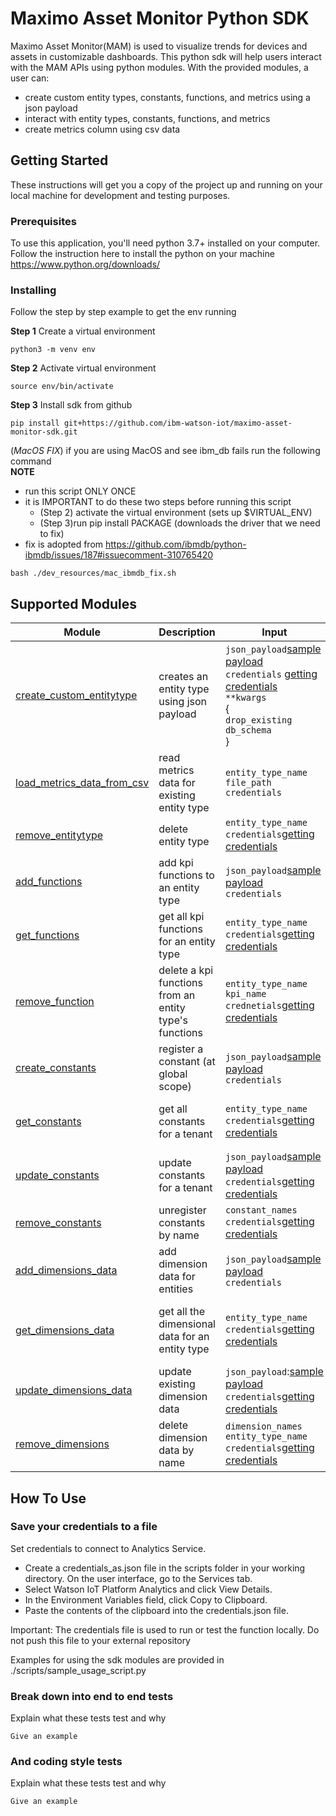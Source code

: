 # Maximo Asset Monitor Python SDK

Maximo Asset Monitor(MAM) is used to visualize trends for devices and assets in customizable dashboards. This python
 sdk  will help users interact with the MAM APIs using python modules. With the provided modules, a user can:
 * create custom entity types, constants, functions, and metrics using a json payload
 * interact with entity types, constants, functions, and metrics
 * create metrics column using csv data

## Getting Started

These instructions will get you a copy of the project up and running on your local machine for development and testing purposes.

### Prerequisites

To use this application, you'll need python 3.7+ installed on your computer. Follow the instruction here to
 install the python on your machine https://www.python.org/downloads/
 

### Installing

Follow the step by step example to get the env running

**Step 1** Create a virtual environment
```
python3 -m venv env
```

**Step 2** Activate virtual environment
```
source env/bin/activate
```

**Step 3** Install sdk from github

```
pip install git+https://github.com/ibm-watson-iot/maximo-asset-monitor-sdk.git
```

(*MacOS FIX*) if you are using MacOS and see ibm_db fails run the following command <br>
**NOTE**
* run this script ONLY ONCE
* it is IMPORTANT to do these two steps before running this script
    * (Step 2) activate the virtual environment (sets up $VIRTUAL_ENV)
    * (Step 3)run pip install PACKAGE (downloads the driver that we need to fix)
* fix is adopted from https://github.com/ibmdb/python-ibmdb/issues/187#issuecomment-310765420

```
bash ./dev_resources/mac_ibmdb_fix.sh
```

## Supported Modules
Module  | Description | Input | Output
--- | :---- | --- | ---
[create_custom_entitytype](https://github.com/ibm-watson-iot/maximo-asset-monitor-sdk/blob/391a9eaacebc72fc9dd8a29a04705793c1579bb5/src/mam/sdk/entitytype.py#L85) | creates an entity type using json payload | `json_payload`[sample payload](https://github.com/ibm-watson-iot/maximo-asset-monitor-sdk/blob/master/data/sample_usage_data.json)<br/>`credentials` [getting credentials](#save-your-credentials-to-a-file) <br/> `**kwargs`<br/>{<br/>`drop_existing`<br/>`db_schema`<br/>} | None
[load_metrics_data_from_csv](https://github.com/ibm-watson-iot/maximo-asset-monitor-sdk/blob/391a9eaacebc72fc9dd8a29a04705793c1579bb5/src/mam/sdk/entitytype.py#L201) | read metrics data for existing entity type | `entity_type_name`<br/>`file_path`<br/>`credentials` | None
[remove_entitytype](https://github.com/ibm-watson-iot/maximo-asset-monitor-sdk/blob/391a9eaacebc72fc9dd8a29a04705793c1579bb5/src/mam/sdk/entitytype.py#L280) | delete entity type | `entity_type_name`<br/>`credentials`[getting credentials](#save-your-credentials-to-a-file)| None
[add_functions](https://github.com/ibm-watson-iot/maximo-asset-monitor-sdk/blob/391a9eaacebc72fc9dd8a29a04705793c1579bb5/src/mam/sdk/kpifunction.py#L48) | add kpi functions to an entity type |`json_payload`[sample payload](https://github.com/ibm-watson-iot/maximo-asset-monitor-sdk/blob/master/data/sample_function_data.json)<br/>`credentials` | None
[get_functions](https://github.com/ibm-watson-iot/maximo-asset-monitor-sdk/blob/391a9eaacebc72fc9dd8a29a04705793c1579bb5/src/mam/sdk/kpifunction.py#L109) | get all kpi functions for an entity type |`entity_type_name`<br/>`credentials`[getting credentials](#save-your-credentials-to-a-file) | list of dict with kpi functions
[remove_function](https://github.com/ibm-watson-iot/maximo-asset-monitor-sdk/blob/391a9eaacebc72fc9dd8a29a04705793c1579bb5/src/mam/sdk/kpifunction.py#L153) | delete a kpi functions from an entity type's functions |`entity_type_name`<br/>`kpi_name`<br/>`crednetials`[getting credentials](#save-your-credentials-to-a-file) | None
[create_constants](https://github.com/ibm-watson-iot/maximo-asset-monitor-sdk/blob/391a9eaacebc72fc9dd8a29a04705793c1579bb5/src/mam/sdk/constants.py#L90) | register a constant (at global scope) | `json_payload`[sample payload](https://github.com/ibm-watson-iot/maximo-asset-monitor-sdk/blob/master/data/sample_constant_data.json)<br/>`credentials` | None
[get_constants](https://github.com/ibm-watson-iot/maximo-asset-monitor-sdk/blob/391a9eaacebc72fc9dd8a29a04705793c1579bb5/src/mam/sdk/constants.py#L147) | get all constants for a tenant | `entity_type_name`<br/>`credentials`[getting credentials](#save-your-credentials-to-a-file) | list of dict with constants information
[update_constants](https://github.com/ibm-watson-iot/maximo-asset-monitor-sdk/blob/391a9eaacebc72fc9dd8a29a04705793c1579bb5/src/mam/sdk/constants.py#L175) | update constants for a tenant | `json_payload`[sample payload](https://github.com/ibm-watson-iot/maximo-asset-monitor-sdk/blob/master/data/sample_constant_data.json)<br/>`credentials`[getting credentials](#save-your-credentials-to-a-file) | None
[remove_constants](https://github.com/ibm-watson-iot/maximo-asset-monitor-sdk/blob/391a9eaacebc72fc9dd8a29a04705793c1579bb5/src/mam/sdk/constants.py#L229) | unregister constants by name |`constant_names`<br/>`credentials`[getting credentials](#save-your-credentials-to-a-file)  | None
[add_dimensions_data](https://github.com/ibm-watson-iot/maximo-asset-monitor-sdk/blob/391a9eaacebc72fc9dd8a29a04705793c1579bb5/src/mam/sdk/dimension.py#L66) | add dimension data for entities |`json_payload`[sample payload](https://github.com/ibm-watson-iot/maximo-asset-monitor-sdk/blob/master/data/sample_dimension_data.json)<br/>`credentials`  | api response
[get_dimensions_data](https://github.com/ibm-watson-iot/maximo-asset-monitor-sdk/blob/391a9eaacebc72fc9dd8a29a04705793c1579bb5/src/mam/sdk/dimension.py#L136) | get all the dimensional data for an entity type |`entity_type_name`<br/>`credentials`[getting credentials](#save-your-credentials-to-a-file)  | list of dict with dimension data information
[update_dimensions_data](https://github.com/ibm-watson-iot/maximo-asset-monitor-sdk/blob/391a9eaacebc72fc9dd8a29a04705793c1579bb5/src/mam/sdk/dimension.py#L123) | update existing dimension data | `json_payload`:[sample payload](https://github.com/ibm-watson-iot/maximo-asset-monitor-sdk/blob/master/data/sample_dimension_data.json)<br/>`credentials`[getting credentials](#save-your-credentials-to-a-file)  | api response
[remove_dimensions](https://github.com/ibm-watson-iot/maximo-asset-monitor-sdk/blob/391a9eaacebc72fc9dd8a29a04705793c1579bb5/src/mam/sdk/dimension.py#L162) | delete dimension data by name | `dimension_names`<br/>`entity_type_name`<br/>`credentials`[getting credentials](#save-your-credentials-to-a-file) | api response

## How To Use

### Save your credentials to a file

Set credentials to connect to Analytics Service.
* Create a credentials_as.json file in the scripts folder in your working directory. On the user interface, go to
 the Services tab.
* Select Watson IoT Platform Analytics and click View Details.
* In the Environment Variables field, click Copy to Clipboard.
* Paste the contents of the clipboard into the credentials.json file.


Important: The credentials file is used to run or test the function locally. Do not push this file to your external repository

Examples for using the sdk modules are provided in ./scripts/sample_usage_script.py <br>

### Break down into end to end tests

Explain what these tests test and why

```
Give an example
```

### And coding style tests

Explain what these tests test and why

```
Give an example
```
